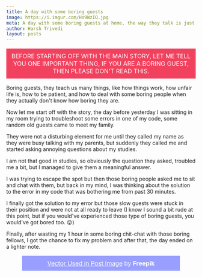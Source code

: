 ```yaml
---
title: A day with some boring guests
image: https://i.imgur.com/Hs9WzIQ.jpg
meta: A day with some boring guests at home, the way they talk is just too much annoying!
author: Harsh Trivedi
layout: posts
---
```


<center><p style="font-size:1rem;padding: 0.25vmax;max-width:82.5vmax;background-color:#f2415e;text-transform: uppercase; color:#ffffff;">Before starting off with the main story, let me tell you one important thing, if you are a boring guest, then please don't read this.</p></center>

Boring guests, they teach us many things, like how things work, how unfair life is, how to be patient, and how to deal with some boring people when they actually don't know how boring they are.

Now let me start off with the story, the day before yesterday I was sitting in my room trying to troubleshoot some errors in one of my code, some random old guests came to meet my family.

They were not a disturbing element for me until they called my name as they were busy talking with my parents, but suddenly they called me and started asking annoying questions about my studies.

I am not that good in studies, so obviously the question they asked, troubled me a bit, but I managed to give them a meaningful answer.

I was trying to escape the spot but then those boring people asked me to sit and chat with them, but back in my mind, I was thinking about the solution to the error in my code that was bothering me from past 30 minutes.

I finally got the solution to my error but those slow guests were stuck in their position and were not at all ready to leave (I know I sound a bit rude at this point, but if you would've experienced those type of boring guests, you would've got bored too. 😛)

Finally, after wasting my 1 hour in some boring chit-chat with those boring fellows, I got the chance to fix my problem and after that, the day ended on a lighter note.

<center><p style="max-width:25rem;text-align:center;background-color:#999fff;color:#ffffff;padding:0.25vmax;font-size:1rem;"><a style="color:#ffffff;"  href='https://www.freepik.com/free-vector/bored-student_787766.htm'>Vector Used in Post Image</a> by <b>Freepik</b></p></center>